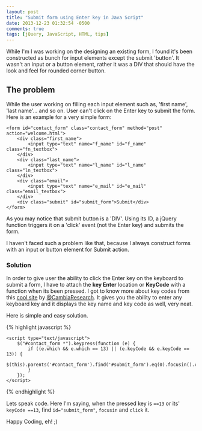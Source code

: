 ```yaml
---
layout: post
title: "Submit form using Enter key in Java Script"
date: 2013-12-23 01:32:54 -0500
comments: true
tags: [jQuery, JavaScript, HTML, tips]
---
```



While I'm I was working on the designing an existing form, I found it's been constructed as bunch for input elements except the submit 'button'. It wasn't an input or a button element, rather it was a DIV that should have the look and feel for rounded corner button. 

## The problem

While the user working on filling each input element such as, 'first name', 'last name'... and so on. User can't click on the Enter key to submit the form. Here is an example for a very simple form:

```
<form id="contact_form" class="contact_form" method="post" action="welcome.html">
	<div class="first_name">
		<input type="text" name="f_name" id="f_name" class="fn_textbox">
	</div>
	<div class="last_name">
		<input type="text" name="l_name" id="l_name" class="ln_textbox">
	</div>
	<div class="email">
		<input type="text" name="e_mail" id="e_mail" class="email_textbox">
	</div>
	<div class="submit" id="submit_form">Submit</div>
</form>
```

As you may notice that submit button is a 'DIV'. Using its ID, a jQuery function triggers it on a 'click' event (not the Enter key) and submits the form.

I haven't faced such a problem like that, because I always construct forms with an input or button element for Submit action. 

	
### Solution

In order to give user the ability to click the Enter key on the keyboard to submit a form, I have to attach the **key Enter** location or **KeyCode** with a function when its been pressed. I got to know more about key codes from this [cool site](http://www.cambiaresearch.com/articles/15/javascript-char-codes-key-codes) by [@CambiaResearch](https://twitter.com/CambiaResearch). It gives you the ability to enter any keyboard key and it displays the key name and key code as well, very neat.


Here is simple and easy solution.

{% highlight javascript %}

	<script type="text/javascript">
  		$("#contact_form *").keypress(function (e) {
    		if ((e.which && e.which == 13) || (e.keyCode && e.keyCode == 13)) {
		      	$(this).parents('#contact_form').find('#submit_form').eq(0).focusin().click();
    		}
	  	});
	</script>

{% endhighlight %}


Lets speak code. Here I'm saying, when the pressed key is `==13` or its' `keyCode ==13`, find `id="submit_form"`, `focusin` and `click` it.


Happy Coding, eh! ;)
